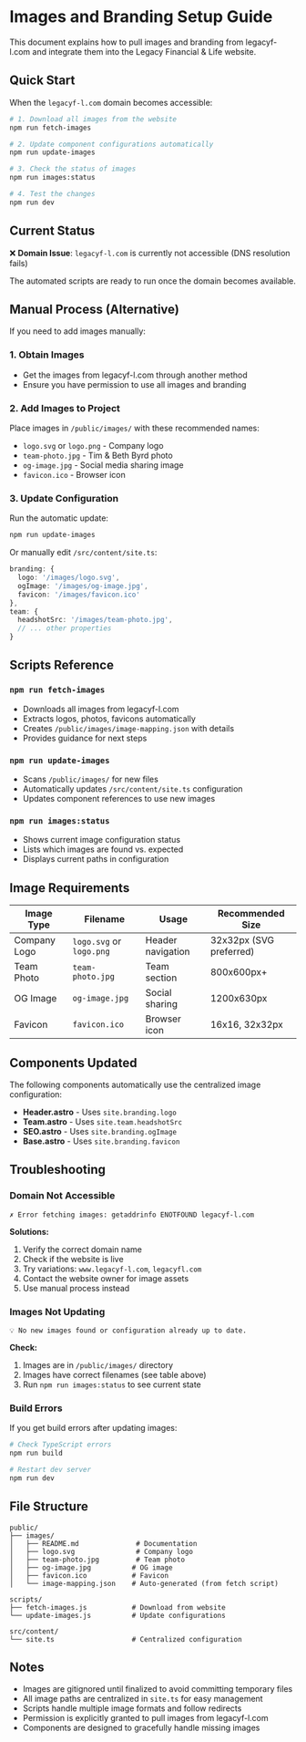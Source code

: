 # Images and Branding Setup Guide

This document explains how to pull images and branding from legacyf-l.com and integrate them into the Legacy Financial & Life website.

## Quick Start

When the `legacyf-l.com` domain becomes accessible:

```bash
# 1. Download all images from the website
npm run fetch-images

# 2. Update component configurations automatically
npm run update-images

# 3. Check the status of images
npm run images:status

# 4. Test the changes
npm run dev
```

## Current Status

❌ **Domain Issue**: `legacyf-l.com` is currently not accessible (DNS resolution fails)

The automated scripts are ready to run once the domain becomes available.

## Manual Process (Alternative)

If you need to add images manually:

### 1. Obtain Images
- Get the images from legacyf-l.com through another method
- Ensure you have permission to use all images and branding

### 2. Add Images to Project
Place images in `/public/images/` with these recommended names:

- `logo.svg` or `logo.png` - Company logo
- `team-photo.jpg` - Tim & Beth Byrd photo  
- `og-image.jpg` - Social media sharing image
- `favicon.ico` - Browser icon

### 3. Update Configuration
Run the automatic update:
```bash
npm run update-images
```

Or manually edit `/src/content/site.ts`:
```typescript
branding: {
  logo: '/images/logo.svg',
  ogImage: '/images/og-image.jpg', 
  favicon: '/images/favicon.ico'
},
team: {
  headshotSrc: '/images/team-photo.jpg',
  // ... other properties
}
```

## Scripts Reference

### `npm run fetch-images`
- Downloads all images from legacyf-l.com
- Extracts logos, photos, favicons automatically  
- Creates `/public/images/image-mapping.json` with details
- Provides guidance for next steps

### `npm run update-images`
- Scans `/public/images/` for new files
- Automatically updates `/src/content/site.ts` configuration
- Updates component references to use new images

### `npm run images:status`
- Shows current image configuration status
- Lists which images are found vs. expected
- Displays current paths in configuration

## Image Requirements

| Image Type | Filename | Usage | Recommended Size |
|------------|----------|-------|------------------|
| Company Logo | `logo.svg` or `logo.png` | Header navigation | 32x32px (SVG preferred) |
| Team Photo | `team-photo.jpg` | Team section | 800x600px+ |
| OG Image | `og-image.jpg` | Social sharing | 1200x630px |
| Favicon | `favicon.ico` | Browser icon | 16x16, 32x32px |

## Components Updated

The following components automatically use the centralized image configuration:

- **Header.astro** - Uses `site.branding.logo`
- **Team.astro** - Uses `site.team.headshotSrc`  
- **SEO.astro** - Uses `site.branding.ogImage`
- **Base.astro** - Uses `site.branding.favicon`

## Troubleshooting

### Domain Not Accessible
```
✗ Error fetching images: getaddrinfo ENOTFOUND legacyf-l.com
```

**Solutions:**
1. Verify the correct domain name
2. Check if the website is live
3. Try variations: `www.legacyf-l.com`, `legacyfl.com`
4. Contact the website owner for image assets
5. Use manual process instead

### Images Not Updating
```
💡 No new images found or configuration already up to date.
```

**Check:**
1. Images are in `/public/images/` directory
2. Images have correct filenames (see table above)
3. Run `npm run images:status` to see current state

### Build Errors
If you get build errors after updating images:

```bash
# Check TypeScript errors
npm run build

# Restart dev server
npm run dev
```

## File Structure

```
public/
├── images/
│   ├── README.md              # Documentation
│   ├── logo.svg               # Company logo
│   ├── team-photo.jpg         # Team photo
│   ├── og-image.jpg          # OG image
│   ├── favicon.ico           # Favicon
│   └── image-mapping.json    # Auto-generated (from fetch script)

scripts/
├── fetch-images.js           # Download from website
└── update-images.js          # Update configurations

src/content/
└── site.ts                   # Centralized configuration
```

## Notes

- Images are gitignored until finalized to avoid committing temporary files
- All image paths are centralized in `site.ts` for easy management
- Scripts handle multiple image formats and follow redirects
- Permission is explicitly granted to pull images from legacyf-l.com
- Components are designed to gracefully handle missing images